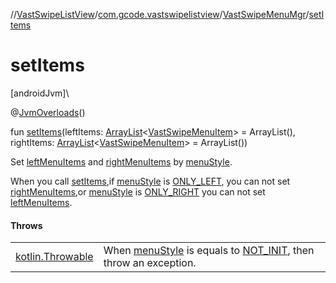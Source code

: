 //[VastSwipeListView](../../../index.md)/[com.gcode.vastswipelistview](../index.md)/[VastSwipeMenuMgr](index.md)/[setItems](set-items.md)

# setItems

[androidJvm]\

@[JvmOverloads](https://kotlinlang.org/api/latest/jvm/stdlib/kotlin.jvm/-jvm-overloads/index.html)()

fun [setItems](set-items.md)(leftItems: [ArrayList](https://kotlinlang.org/api/latest/jvm/stdlib/kotlin.collections/-array-list/index.html)<[VastSwipeMenuItem](../../com.gcode.vastswipelistview.model/-vast-swipe-menu-item/index.md)> = ArrayList(), rightItems: [ArrayList](https://kotlinlang.org/api/latest/jvm/stdlib/kotlin.collections/-array-list/index.html)<[VastSwipeMenuItem](../../com.gcode.vastswipelistview.model/-vast-swipe-menu-item/index.md)> = ArrayList())

Set [leftMenuItems](left-menu-items.md) and [rightMenuItems](right-menu-items.md) by [menuStyle](menu-style.md).

When you call [setItems](set-items.md),if [menuStyle](menu-style.md) is [ONLY_LEFT](../../com.gcode.vastswipelistview.annotation/-vast-swipe-list-view-constant/-o-n-l-y_-l-e-f-t.md), you can not set [rightMenuItems](right-menu-items.md),or [menuStyle](menu-style.md) is [ONLY_RIGHT](../../com.gcode.vastswipelistview.annotation/-vast-swipe-list-view-constant/-o-n-l-y_-r-i-g-h-t.md) you can not set [leftMenuItems](left-menu-items.md).

#### Throws

| | |
|---|---|
| [kotlin.Throwable](https://kotlinlang.org/api/latest/jvm/stdlib/kotlin/-throwable/index.html) | When [menuStyle](menu-style.md) is equals to [NOT_INIT](../../com.gcode.vastswipelistview.annotation/-vast-swipe-list-view-constant/-n-o-t_-i-n-i-t.md),     then throw an exception. |

